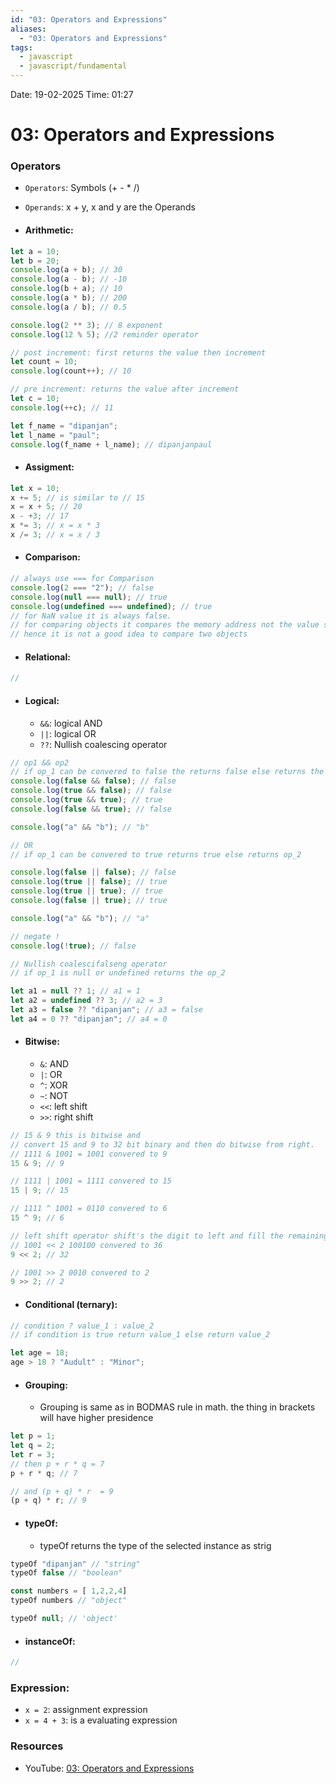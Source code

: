 ```yaml
---
id: "03: Operators and Expressions"
aliases:
  - "03: Operators and Expressions"
tags:
  - javascript
  - javascript/fundamental
---
```


Date: 19-02-2025
Time: 01:27

# 03: Operators and Expressions

### Operators

- `Operators`: Symbols (+ - \* /)
- `Operands`: x + y, x and y are the Operands

- #### Arithmetic:

```javascript
let a = 10;
let b = 20;
console.log(a + b); // 30
console.log(a - b); // -10
console.log(b + a); // 10
console.log(a * b); // 200
console.log(a / b); // 0.5

console.log(2 ** 3); // 8 exponent
console.log(12 % 5); //2 reminder operator

// post increment: first returns the value then increment
let count = 10;
console.log(count++); // 10

// pre increment: returns the value after increment
let c = 10;
console.log(++c); // 11

let f_name = "dipanjan";
let l_name = "paul";
console.log(f_name + l_name); // dipanjanpaul
```

- #### Assigment:

```javascript
let x = 10;
x += 5; // is similar to // 15
x = x + 5; // 20
x - +3; // 17
x *= 3; // x = x * 3
x /= 3; // x = x / 3
```

- #### Comparison:

```javascript
// always use === for Comparison
console.log(2 === "2"); // false
console.log(null === null); // true
console.log(undefined === undefined); // true
// for NaN value it is always false.
// for comparing objects it compares the memory address not the value stored in
// hence it is not a good idea to compare two objects
```

- #### Relational:

```javascript
//
```

- #### Logical:

  - `&&`: logical AND
  - `||`: logical OR
  - `??`: Nullish coalescing operator

```javascript
// op1 && op2
// if op_1 can be convered to false the returns false else returns the op_2
console.log(false && false); // false
console.log(true && false); // false
console.log(true && true); // true
console.log(false && true); // false

console.log("a" && "b"); // "b"

// OR
// if op_1 can be convered to true returns true else returns op_2

console.log(false || false); // false
console.log(true || false); // true
console.log(true || true); // true
console.log(false || true); // true

console.log("a" && "b"); // "a"

// negate !
console.log(!true); // false

// Nullish coalescifalseng operator
// if op_1 is null or undefined returns the op_2

let a1 = null ?? 1; // a1 = 1
let a2 = undefined ?? 3; // a2 = 3
let a3 = false ?? "dipanjan"; // a3 = false
let a4 = 0 ?? "dipanjan"; // a4 = 0
```

- #### Bitwise:

  - `&`: AND
  - `|`: OR
  - `^`: XOR
  - `~`: NOT
  - `<<`: left shift
  - `>>`: right shift

```javascript
// 15 & 9 this is bitwise and
// convert 15 and 9 to 32 bit binary and then do bitwise from right.
// 1111 & 1001 = 1001 convered to 9
15 & 9; // 9

// 1111 | 1001 = 1111 convered to 15
15 | 9; // 15

// 1111 ^ 1001 = 0110 convered to 6
15 ^ 9; // 6

// left shift operator shift's the digit to left and fill the remaining with 0
// 1001 << 2 100100 convered to 36
9 << 2; // 32

// 1001 >> 2 0010 convered to 2
9 >> 2; // 2
```

- #### Conditional (ternary):

```javascript
// condition ? value_1 : value_2
// if condition is true return value_1 else return value_2

let age = 18;
age > 18 ? "Audult" : "Minor";
```

- #### Grouping:
  - Grouping is same as in BODMAS rule in math. the thing in brackets will have higher presidence

```javascript
let p = 1;
let q = 2;
let r = 3;
// then p + r * q = 7
p + r * q; // 7

// and (p + q) * r  = 9
(p + q) * r; // 9
```

- #### typeOf:
  - typeOf returns the type of the selected instance as strig

```javascript
typeOf "dipanjan" // "string"
typeOf false // "boolean"

const numbers = [ 1,2,2,4]
typeOf numbers // "object"

typeOf null; // 'object'
```

- #### instanceOf:

```javascript
//
```

### Expression:

- `x = 2`: assignment expression
- `x = 4 + 3`: is a evaluating expression

### Resources

- YouTube: [03: Operators and Expressions](https://www.youtube.com/watch?v=vI95K-_JLOw)
